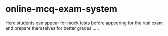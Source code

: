 # online-mcq-exam-system
Here students can appear for mock tests before appearing for the real exam and prepare themselves for better grades .....
